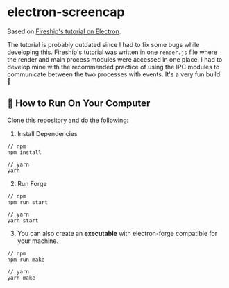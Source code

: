 # electron-screencap

Based on [Fireship's tutorial on Electron](https://www.youtube.com/watch?v=3yqDxhR2XxE).

The tutorial is probably outdated since I had to fix some bugs while developing this. Fireship's tutorial was written in one `render.js` file where the render and main process modules were accessed in one place. I had to develop mine with the recommended practice of using the IPC modules to communicate between the two processes with events. It's a very fun build. 💯

## 🔧 How to Run On Your Computer

Clone this repository and do the following:

1. Install Dependencies

```console
// npm
npm install

// yarn
yarn
```

2. Run Forge

```console
// npm
npm run start

// yarn
yarn start
```

3. You can also create an **executable** with electron-forge compatible for your machine.

```console
// npm
npm run make

// yarn
yarn make
```

